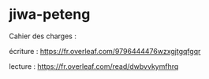 # jiwa-peteng

Cahier des charges : 

écriture : https://fr.overleaf.com/9796444476wzxgjtgqfgqr

lecture : https://fr.overleaf.com/read/dwbvvkymfhrq
